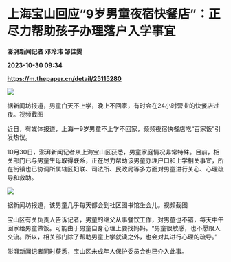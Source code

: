 # 上海宝山回应“9岁男童夜宿快餐店”：正尽力帮助孩子办理落户入学事宜
**澎湃新闻记者 邓玲玮 邹佳雯**

**2023-10-30 09:34**

**https://m.thepaper.cn/detail/25115280**

![](https://imagecloud.thepaper.cn/thepaper/image/276/225/861.jpg)

据新闻坊报道，男童白天不上学，晚上不回家，有时会在24小时营业的快餐店过夜。视频截图

近日，有媒体报道，上海一9岁男童不上学不回家，频频夜宿快餐店吃“百家饭”引发热议。

10月30日，澎湃新闻记者从上海宝山区获悉，男童家庭情况非常特殊。目前，相关部门已与男童生母取得联系，正在尽力帮助该男童办理户口和上学相关事宜，所在街镇也已协调所属辖区妇联、司法所、民政局等多方面对男童进行关心、心理疏导和救助。

![](https://imagecloud.thepaper.cn/thepaper/image/276/225/860.jpg)

据新闻坊报道，该男童几乎每天都会到社区图书馆坐会儿。视频截图

宝山区有关负责人告诉记者，男童的继父从事餐饮工作，对男童也不错，每天中午回家给男童做饭。可能由于男童自身心理上要找妈妈。“男童很敏感，也不愿跟人交流。所以，相关部门除了帮助男童上学就读之外，也会对其进行心理的疏导。”

澎湃新闻记者同时获悉，宝山区未成年人保护委员会也已介入此事。